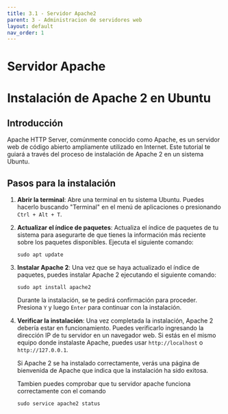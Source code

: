 ```yaml
---
title: 3.1 - Servidor Apache2
parent: 3 - Administracion de servidores web
layout: default
nav_order: 1
---
```


# Servidor Apache
# Instalación de Apache 2 en Ubuntu

## Introducción

Apache HTTP Server, comúnmente conocido como Apache, es un servidor web de código abierto ampliamente utilizado en Internet. Este tutorial te guiará a través del proceso de instalación de Apache 2 en un sistema Ubuntu.

## Pasos para la instalación

1. **Abrir la terminal**: Abre una terminal en tu sistema Ubuntu. Puedes hacerlo buscando "Terminal" en el menú de aplicaciones o presionando `Ctrl + Alt + T`.

2. **Actualizar el índice de paquetes**: Actualiza el índice de paquetes de tu sistema para asegurarte de que tienes la información más reciente sobre los paquetes disponibles. Ejecuta el siguiente comando:

    ```
    sudo apt update
    ```

3. **Instalar Apache 2**: Una vez que se haya actualizado el índice de paquetes, puedes instalar Apache 2 ejecutando el siguiente comando:

    ```
    sudo apt install apache2
    ```

    Durante la instalación, se te pedirá confirmación para proceder. Presiona `Y` y luego `Enter` para continuar con la instalación.


4. **Verificar la instalación**: Una vez completada la instalación, Apache 2 debería estar en funcionamiento. Puedes verificarlo ingresando la dirección IP de tu servidor en un navegador web. Si estás en el mismo equipo donde instalaste Apache, puedes usar `http://localhost` o `http://127.0.0.1`.

    Si Apache 2 se ha instalado correctamente, verás una página de bienvenida de Apache que indica que la instalación ha sido exitosa.

    Tambien puedes comprobar que tu servidor apache funciona correctamente con el comando
    ```
    sudo service apache2 status
    ```